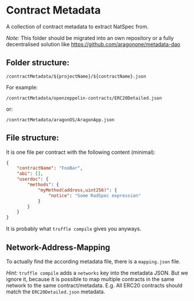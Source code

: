 # Contract Metadata

A collection of contract metadata to extract NatSpec from.

_Note:_ This folder should be migrated into an own repository or a fully
    decentralised solution like https://github.com/aragonone/metadata-dao

## Folder structure:

`/contractMetadata/${projectName}/${contractName}.json`

For example:

`/contractMetadata/openzeppelin-contracts/ERC20Detailed.json`

or:

`/contractMetadata/aragonOS/AragonApp.json`

## File structure:

It is one file per contract with the following content (minimal):

```json
{
    "contractName": "FooBar",
    "abi": [],
    "userdoc": {
        "methods": {
            "myMethod(address,uint256)": {
                "notice": "Some RadSpec expression"
            }
        }
    }
}
```

It is probably what `truffle compile` gives you anyways.

## Network-Address-Mapping

To actually find the according metadata file, there is a `mapping.json` file. 

_Hint:_ `truffle compile` adds a `networks` key into the metadata JSON. But we
ignore it, because it is possible to map multiple contracts in the same network
to the same contract/metadata. E.g. All ERC20 contracts should match the
`ERC20Detailed.json` metadata.